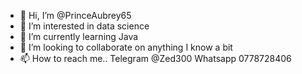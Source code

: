 - 👋 Hi, I’m @PrinceAubrey65
- 👀 I’m interested in data science
- 🌱 I’m currently learning Java 
- 💞️ I’m looking to collaborate on anything I know a bit
- 📫 How to reach me.. Telegram @Zed300 Whatsapp 0778728406

<!---
PrinceAubrey65/PrinceAubrey65 is a ✨ special ✨ repository because its `README.md` (this file) appears on your GitHub profile.
You can click the Preview link to take a look at your changes.
--->
